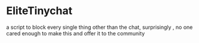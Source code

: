# EliteTinychat
a script to block every single thing other than the chat, surprisingly , no one cared enough to make this and offer it to the community
